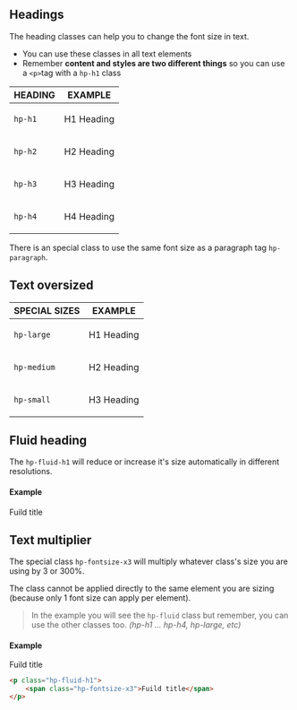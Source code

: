 ## Headings

The heading classes can help you to change the font size in text.

- You can use these classes in all text elements
- Remember **content and styles are two different things** so you can use a `<p>`tag with a `hp-h1` class

| HEADING      | EXAMPLE                                                                     | 
|--------------|-----------------------------------------------------------------------------|
| `hp-h1`      | <p class="hp-h1 hp-margin-top-1 hp-margin-bottom-1">H1 Heading</p>          |
| `hp-h2`      | <p class="hp-h2 hp-margin-top-1 hp-margin-bottom-1">H2 Heading</p>          |
| `hp-h3`      | <p class="hp-h3 hp-margin-top-1 hp-margin-bottom-1">H3 Heading</p>          |
| `hp-h4`      | <p class="hp-h4 hp-margin-top-1 hp-margin-bottom-1">H4 Heading</p>          |

There is an special class to use the same font size as a paragraph tag `hp-paragraph`.




## Text oversized

| SPECIAL SIZES   | EXAMPLE                                                                     | 
|-----------------|-----------------------------------------------------------------------------|
| `hp-large`      | <p class="hp-large hp-margin-top-2 hp-margin-bottom-2">H1 Heading</p>       |
| `hp-medium`     | <p class="hp-medium hp-margin-top-2 hp-margin-bottom-2">H2 Heading</p>      |
| `hp-small`      | <p class="hp-small hp-margin-top-2 hp-margin-bottom-2">H3 Heading</p>       |




## Fluid heading

The `hp-fluid-h1` will reduce or increase it's size automatically in different resolutions.

#### Example

<p class="hp-fluid-h1 hp-text-color-green-2">Fuild title</p>




## Text multiplier

The special class `hp-fontsize-x3` will multiply whatever class's size you are using by 3 or 300%.

The class cannot be applied directly to the same element you are sizing (because only 1 font size can apply per element).

> In the example you will see the `hp-fluid` class but remember, you can use the other classes too. *(hp-h1 ... hp-h4, hp-large, etc)*

#### Example

<div class="doc-example">
    <p class="hp-fluid-h1" style="line-height: 1;">
        <span class="hp-fontsize-x3 hp-text-color-green-2">Fuild title</span>
    </p>
</div>

```html
<p class="hp-fluid-h1">
    <span class="hp-fontsize-x3">Fuild title</span>
</p>
```
